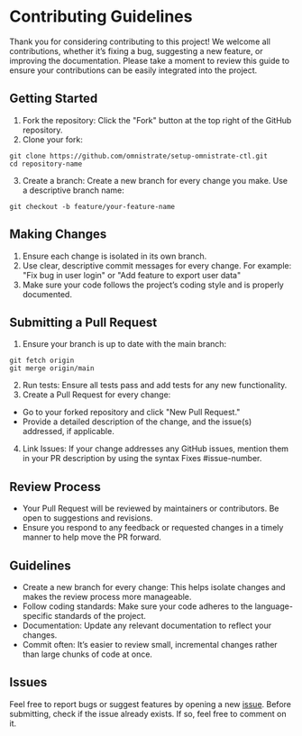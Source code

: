 # Contributing Guidelines

Thank you for considering contributing to this project! We welcome all contributions, whether it’s fixing a bug, suggesting a new feature, or improving the documentation. Please take a moment to review this guide to ensure your contributions can be easily integrated into the project.

## Getting Started
1. Fork the repository: Click the "Fork" button at the top right of the GitHub repository.
2. Clone your fork:
```
git clone https://github.com/omnistrate/setup-omnistrate-ctl.git
cd repository-name
```
3. Create a branch: Create a new branch for every change you make. Use a descriptive branch name:
```
git checkout -b feature/your-feature-name
```

## Making Changes
1. Ensure each change is isolated in its own branch.
2. Use clear, descriptive commit messages for every change. For example:
"Fix bug in user login" or "Add feature to export user data"
3. Make sure your code follows the project’s coding style and is properly documented.

## Submitting a Pull Request
1. Ensure your branch is up to date with the main branch:
```
git fetch origin
git merge origin/main
```
2. Run tests: Ensure all tests pass and add tests for any new functionality.
3. Create a Pull Request for every change:
- Go to your forked repository and click "New Pull Request."
- Provide a detailed description of the change, and the issue(s) addressed, if applicable.
4. Link Issues: If your change addresses any GitHub issues, mention them in your PR description by using the syntax Fixes #issue-number.

## Review Process
- Your Pull Request will be reviewed by maintainers or contributors. Be open to suggestions and revisions.
- Ensure you respond to any feedback or requested changes in a timely manner to help move the PR forward.

## Guidelines
- Create a new branch for every change: This helps isolate changes and makes the review process more manageable.
- Follow coding standards: Make sure your code adheres to the language-specific standards of the project.
- Documentation: Update any relevant documentation to reflect your changes.
- Commit often: It’s easier to review small, incremental changes rather than large chunks of code at once.

## Issues
Feel free to report bugs or suggest features by opening a new [issue](https://github.com/omnistrate/setup-omnistrate-ctl/issues). Before submitting, check if the issue already exists. If so, feel free to comment on it.

